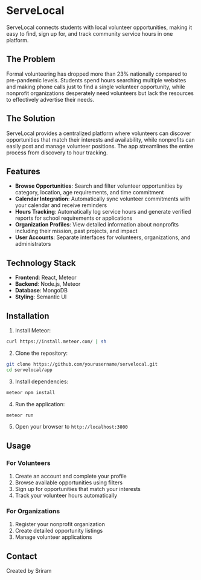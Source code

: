 # ServeLocal

ServeLocal connects students with local volunteer opportunities, making it easy to find, sign up for, and track community service hours in one platform.

## The Problem

Formal volunteering has dropped more than 23% nationally compared to pre-pandemic levels. Students spend hours searching multiple websites and making phone calls just to find a single volunteer opportunity, while nonprofit organizations desperately need volunteers but lack the resources to effectively advertise their needs.

## The Solution

ServeLocal provides a centralized platform where volunteers can discover opportunities that match their interests and availability, while nonprofits can easily post and manage volunteer positions. The app streamlines the entire process from discovery to hour tracking.

## Features

- **Browse Opportunities**: Search and filter volunteer opportunities by category, location, age requirements, and time commitment
- **Calendar Integration**: Automatically sync volunteer commitments with your calendar and receive reminders
- **Hours Tracking**: Automatically log service hours and generate verified reports for school requirements or applications
- **Organization Profiles**: View detailed information about nonprofits including their mission, past projects, and impact
- **User Accounts**: Separate interfaces for volunteers, organizations, and administrators

## Technology Stack

- **Frontend**: React, Meteor
- **Backend**: Node.js, Meteor
- **Database**: MongoDB
- **Styling**: Semantic UI

## Installation

1. Install Meteor:
```bash
curl https://install.meteor.com/ | sh
```

2. Clone the repository:
```bash
git clone https://github.com/yourusername/servelocal.git
cd servelocal/app
```

3. Install dependencies:
```bash
meteor npm install
```

4. Run the application:
```bash
meteor run
```

5. Open your browser to `http://localhost:3000`

## Usage

### For Volunteers
1. Create an account and complete your profile
2. Browse available opportunities using filters
3. Sign up for opportunities that match your interests
4. Track your volunteer hours automatically

### For Organizations
1. Register your nonprofit organization
2. Create detailed opportunity listings
3. Manage volunteer applications


## Contact

Created by Sriram

